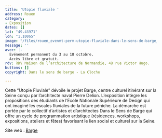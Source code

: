 ```yaml
---
title: 'Utopie fluviale '
address: Rouen
category:
- Exposition
dates: []
lat: "49.43971"
lon: "1.10065"
image: "/files/rouen_evenmt-perm-utopie-fluviale-dans-le-sens-de-barge_la-cloche.jpg"
message: ''
avec: |-
  Evénement permanent du 3 au 18 octobre.
  Accès libre et gratuit.
rdv: RDV Maison de l’architecture de Normandie, 48 rue Victor Hugo.
buttons: []
copyright: Dans le sens de barge - La Cloche

---
```

Cette “Utopie Fluviale” dévoile le projet Barge, centre culturel itinérant sur la Seine conçu par l’architecte naval Pierre Delion. L’exposition intègre les propositions des étudiants de l’Ecole Nationale Supérieure de Design qui ont imaginé les escales fluviales de la future péniche. La démarche est portée par le collectif d’artistes et d’architectes Dans le Sens de Barge qui offre un cycle de programmation artistique (résidences, workshops, expositions, ateliers et fêtes) favorisant le lien social et culturel sur la Seine.

Site web : [Barge](https://barge.mobi/author/jameshbarge/)